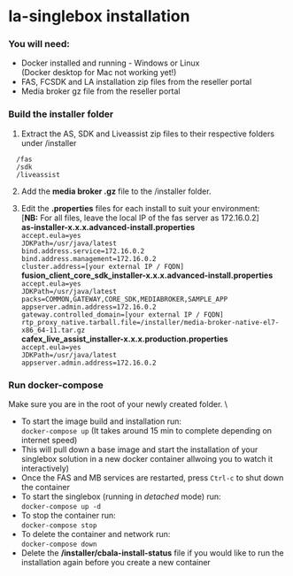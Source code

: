 # la-singlebox installation

### You will need:
- Docker installed and running - Windows or Linux \
(Docker desktop for Mac not working yet!)
- FAS, FCSDK and LA installation zip files from the reseller portal
- Media broker gz file from the reseller portal

### Build the installer folder
1. Extract the AS, SDK and Liveassist zip files to their respective folders under /installer
```
  /fas
  /sdk
  /liveassist
```

2. Add the **media broker .gz** file to the /installer folder.

3. Edit the **.properties** files for each install to suit your environment: \
[**NB:** For all files, leave the local IP of the fas server as 172.16.0.2] \
**as-installer-x.x.x.advanced-install.properties** \
`accept.eula=yes` \
`JDKPath=/usr/java/latest` \
`bind.address.service=172.16.0.2` \
`bind.address.management=172.16.0.2` \
`cluster.address=[your external IP / FQDN]` \
**fusion_client_core_sdk_installer-x.x.x.advanced-install.properties** \
`accept.eula=yes` \
`JDKPath=/usr/java/latest` \
`packs=COMMON,GATEWAY,CORE_SDK,MEDIABROKER,SAMPLE_APP` \
`appserver.admin.address=172.16.0.2` \
`gateway.controlled_domain=[your external IP / FQDN]` \
`rtp_proxy_native.tarball.file=/installer/media-broker-native-el7-x86_64-11.tar.gz` \
**cafex_live_assist_installer-x.x.x.production.properties** \
`accept.eula=yes` \
`JDKPath=/usr/java/latest` \
`appserver.admin.address=172.16.0.2`

### Run docker-compose
Make sure you are in the root of your newly created folder. \
   - To start the image build and installation run: \
`docker-compose up` (It takes around 15 min to complete depending on internet speed)
   - This will pull down a base image and start the installation of your singlebox solution in a new docker container allwoing you to watch it interactively)
   - Once the FAS and MB services are restarted, press `Ctrl-c` to shut down the container
   - To start the singlebox (running in *detached* mode) run: \
`docker-compose up -d`		
   - To stop the container run: \
`docker-compose stop`
   - To delete the container and network run: \
`docker-compose down`
   - Delete the **/installer/cbala-install-status** file if you would like to run the installation again before you create a new container